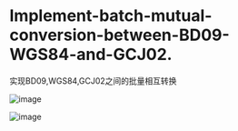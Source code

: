 # Implement-batch-mutual-conversion-between-BD09-WGS84-and-GCJ02.
实现BD09,WGS84,GCJ02之间的批量相互转换

![image](https://github.com/user-attachments/assets/05757706-fce1-45f8-920f-c942cf1a31d7)



![image](https://github.com/user-attachments/assets/ade01d23-8078-4131-a8a3-d3b1f8a320c2)
